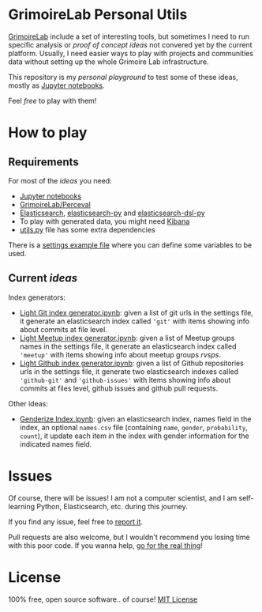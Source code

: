 # GrimoireLab Personal Utils

[GrimoireLab](http://grimoirelab.github.io) include a set of interesting tools, but sometimes I need to run specific analysis or *proof of concept ideas* not convered yet by the current platform. Usually, I need easier ways to play with projects and communities data without setting up the whole Grimoire Lab infrastructure. 

This repository is my *personal playground* to test some of these ideas, mostly as [Jupyter notebooks](http://jupyter.org/). 

Feel *free* to play with them!

# How to play

## Requirements

For most of the *ideas* you need:
* [Jupyter notebooks](http://jupyter.org/)
* [GrimoireLab/Perceval](https://github.com/GrimoireLab/perceval)
* [Elasticsearch](https://www.elastic.co/products/elasticsearch), [elasticsearch-py](https://github.com/elastic/elasticsearch-py) and [elasticsearch-dsl-py](https://github.com/elastic/elasticsearch-dsl-py)
* To play with generated data, you might need [Kibana](https://www.elastic.co/products/kibana)
* [utils.py](utils.py) file has some extra dependencies

There is a [settings example file](settings-example.yml) where you can define some variables to be used.

## Current *ideas*

Index generators:
* [Light Git index generator.ipynb](Light%20Git%20index%20generator.ipynb): given a list of git urls in the settings file, it generate an elasticsearch index called `'git'` with items showing info about commits at file level.
* [Light Meetup index generator.ipynb](Light%20Meetup%20index%20generator.ipynb): given a list of Meetup groups names in the settings file, it generate an elasticsearch index called `'meetup'` with items showing info about meetup groups *rvsps*.
* [Light Github index generator.ipynb](Light%20Github%20index%20generator.ipynb): given a list of Github repositories urls in the settings file, it generate two elasticsearch indexes called `'github-git'` and `'github-issues'` with items showing info about commits at files level, github issues and github pull requests.

Other ideas:
 * [Genderize Index.ipynb](Genderize%20Index.ipynb): given an elasticsearch index, names field in the index, an optional `names.csv` file (containing `name`, `gender`, `probability`, `count`), it update each item in the index with gender information for the indicated names field.
 
# Issues

Of course, there will be issues! I am not a computer scientist, and I am self-learning Python, Elasticsearch, etc. during this journey.

If you find any issue, feel free to [report it](https://github.com/jsmanrique/grimoirelab-personal-utils/issues/new).

Pull requests are also welcome, but I wouldn't recommend you losing time with this poor code. If you wanna help, [go for the real thing](http://grimoirelab.github.io)!

# License

100% free, open source software.. of course! [MIT License](LICENSE)
